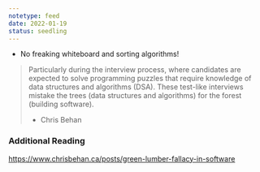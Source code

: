 ```yaml
---
notetype: feed
date: 2022-01-19
status: seedling
---
```




- No freaking whiteboard and sorting algorithms!

> Particularly during the interview process, where candidates are expected to solve programming puzzles that require knowledge of data structures and algorithms (DSA). These test-like interviews mistake the trees (data structures and algorithms) for the forest (building software).
> - Chris Behan

### Additional Reading
https://www.chrisbehan.ca/posts/green-lumber-fallacy-in-software

